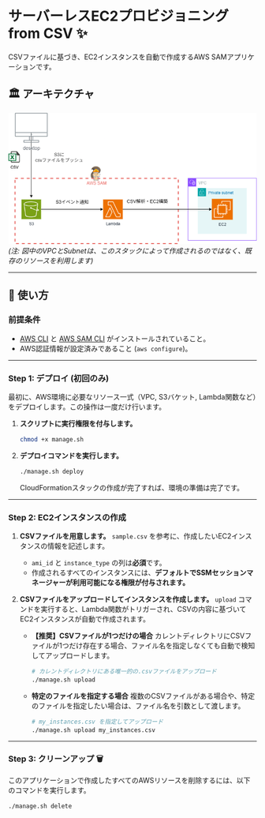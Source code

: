 # サーバーレスEC2プロビジョニング from CSV ✨

CSVファイルに基づき、EC2インスタンスを自動で作成するAWS SAMアプリケーションです。

## 🏛️ アーキテクチャ

![アーキテクチャ図](images/アーキテクチャ図.png)
*(注: 図中のVPCとSubnetは、このスタックによって作成されるのではなく、既存のリソースを利用します)*

-----

## 🚀 使い方

### **前提条件**

* [AWS CLI](https://aws.amazon.com/cli/) と [AWS SAM CLI](https://docs.aws.amazon.com/serverless-application-model/latest/developerguide/serverless-sam-cli-install.html) がインストールされていること。
* AWS認証情報が設定済みであること (`aws configure`)。

-----

### **Step 1: デプロイ (初回のみ)**

最初に、AWS環境に必要なリソース一式（VPC, S3バケット, Lambda関数など）をデプロイします。この操作は一度だけ行います。

1.  **スクリプトに実行権限を付与します。**

    ```bash
    chmod +x manage.sh
    ```

2.  **デプロイコマンドを実行します。**

    ```bash
    ./manage.sh deploy
    ```

    CloudFormationスタックの作成が完了すれば、環境の準備は完了です。

-----

### **Step 2: EC2インスタンスの作成**

1.  **CSVファイルを用意します。**
    `sample.csv` を参考に、作成したいEC2インスタンスの情報を記述します。

    * `ami_id` と `instance_type` の列は**必須**です。
    * 作成されるすべてのインスタンスには、**デフォルトでSSMセッションマネージャーが利用可能になる権限が付与されます。**

2.  **CSVファイルをアップロードしてインスタンスを作成します。**
    `upload` コマンドを実行すると、Lambda関数がトリガーされ、CSVの内容に基づいてEC2インスタンスが自動で作成されます。

    * **【推奨】CSVファイルが1つだけの場合**
        カレントディレクトリにCSVファイルが1つだけ存在する場合、ファイル名を指定しなくても自動で検知してアップロードします。

        ```bash
        # カレントディレクトリにある唯一的の.csvファイルをアップロード
        ./manage.sh upload
        ```

    * **特定のファイルを指定する場合**
        複数のCSVファイルがある場合や、特定のファイルを指定したい場合は、ファイル名を引数として渡します。

        ```bash
        # my_instances.csv を指定してアップロード
        ./manage.sh upload my_instances.csv
        ```

-----

### **Step 3: クリーンアップ 🗑️**

このアプリケーションで作成したすべてのAWSリソースを削除するには、以下のコマンドを実行します。

```bash
./manage.sh delete

